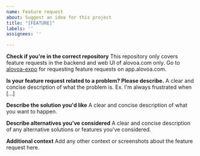 ```yaml
---
name: Feature request
about: Suggest an idea for this project
title: "[FEATURE]"
labels: ''
assignees: ''

---
```


**Check if you're in the correct repository**
This repository only covers feature requests in the backend and web UI of alovoa.com only. Go to [alovoa-expo](https://github.com/Alovoa/alovoa-expo) for requesting feature requests on app.alovoa.com.

**Is your feature request related to a problem? Please describe.**
A clear and concise description of what the problem is. Ex. I'm always frustrated when [...]

**Describe the solution you'd like**
A clear and concise description of what you want to happen.

**Describe alternatives you've considered**
A clear and concise description of any alternative solutions or features you've considered.

**Additional context**
Add any other context or screenshots about the feature request here.
